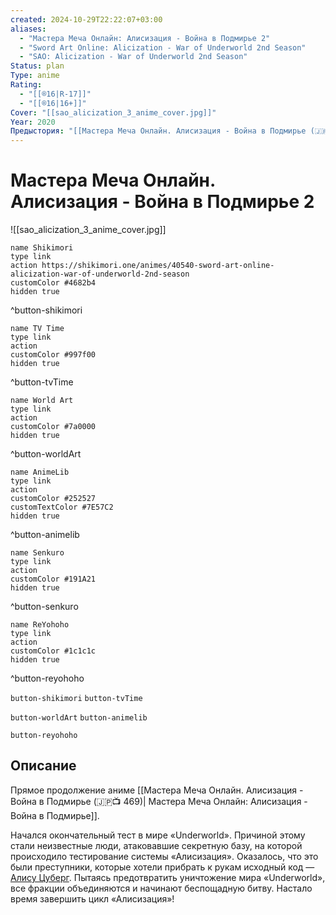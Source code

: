 ```yaml
---
created: 2024-10-29T22:22:07+03:00
aliases:
  - "Мастера Меча Онлайн: Алисизация - Война в Подмирье 2"
  - "Sword Art Online: Alicization - War of Underworld 2nd Season"
  - "SAO: Alicization - War of Underworld 2nd Season"
Status: plan
Type: anime
Rating:
  - "[[®️16|R-17]]"
  - "[[®️16|16+]]"
Cover: "[[sao_alicization_3_anime_cover.jpg]]"
Year: 2020
Предыстория: "[[Мастера Меча Онлайн. Алисизация - Война в Подмирье (🇯🇵📺 469)]]"
---
```


# Мастера Меча Онлайн. Алисизация - Война в Подмирье 2

![[sao_alicization_3_anime_cover.jpg]]

```button
name Shikimori
type link
action https://shikimori.one/animes/40540-sword-art-online-alicization-war-of-underworld-2nd-season
customColor #4682b4
hidden true
```
^button-shikimori

```button
name TV Time
type link
action 
customColor #997f00
hidden true
```
^button-tvTime

```button
name World Art
type link
action 
customColor #7a0000
hidden true
```
^button-worldArt

```button
name AnimeLib
type link
action 
customColor #252527
customTextColor #7E57C2
hidden true
```
^button-animelib

```button
name Senkuro
type link
action 
customColor #191A21
hidden true
```
^button-senkuro

```button
name ReYohoho
type link
action 
customColor #1c1c1c
hidden true
```
^button-reyohoho



`button-shikimori` `button-tvTime`

`button-worldArt` `button-animelib`

`button-reyohoho`

## Описание

Прямое продолжение аниме [[Мастера Меча Онлайн. Алисизация - Война в Подмирье (🇯🇵📺 469)| Мастера Меча Онлайн: Алисизация - Война в Подмирье]].

Начался окончательный тест в мире «Underworld». Причиной этому стали неизвестные люди, атаковавшие секретную базу, на которой происходило тестирование системы «Алисизация». Оказалось, что это были преступники, которые хотели прибрать к рукам исходный код —  [Алису Цуберг](https://shikimori.one/characters/75450-alice-zuberg). Пытаясь предотвратить уничтожение мира «Underworld», все фракции объединяются и начинают беспощадную битву. Настало время завершить цикл «Алисизация»!
